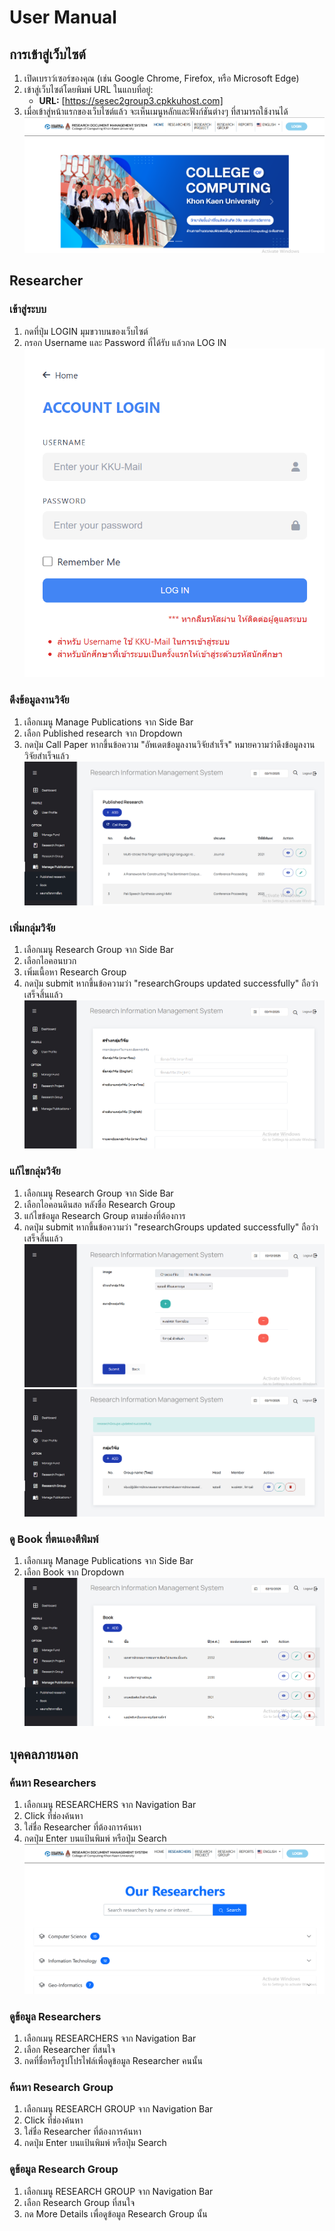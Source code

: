 # User Manual


## การเข้าสู่เว็บไซต์

1. เปิดเบราว์เซอร์ของคุณ (เช่น Google Chrome, Firefox, หรือ Microsoft Edge)
2. เข้าสู่เว็บไซต์โดยพิมพ์ URL ในแถบที่อยู่:
   - **URL:** [https://sesec2group3.cpkkuhost.com]
3. เมื่อเข้าสู่หน้าแรกของเว็บไซต์แล้ว จะเห็นเมนูหลักและฟังก์ชันต่างๆ ที่สามารถใช้งานได้
![หน้าแรกของเว็บไซต์](image\Home.png)


## Researcher

### เข้าสู่ระบบ
1. กดที่ปุ่ม LOGIN มุมขวาบนของเว็บไซต์
2. กรอก Username และ Password ที่ได้รับ แล้วกด LOG IN
![](image\Login.png)

### ดึงข้อมูลงานวิจัย
1. เลือกเมนู Manage Publications จาก Side Bar
2. เลือก Published research จาก Dropdown
3. กดปุ่ม Call Paper หากขึ้นข้อความ "อัพเดตข้อมูลงานวิจัยสำเร็จ" หมายความว่าดึงข้อมูลงานวิจัยสำเร็จแล้ว
![](image\CallPaper.png)

### เพิ่มกลุ่มวิจัย
1. เลือกเมนู Research Group จาก Side Bar
2. เลือกไอคอนบวก
3. เพิ่มเนื้อหา Research Group
4. กดปุ่ม submit หากขึ้นข้อความว่า "researchGroups updated successfully" ถือว่าเสร็จสิ้นแล้ว
![](image\AddRG.png)

### แก้ไขกลุ่มวิจัย
1. เลือกเมนู Research Group จาก Side Bar
2. เลือกไอคอนดินสอ หลังชื่อ Research Group
3. แก้ไขข้อมูล Research Group ตามช่องที่ต้องการ
4. กดปุ่ม submit หากขึ้นข้อความว่า "researchGroups updated successfully" ถือว่าเสร็จสิ้นแล้ว
![](image\EditRG.png)
![](image\UpdateSuccess.png)

### ดู Book ที่ตนเองตีพิมพ์  
1. เลือกเมนู Manage Publications จาก Side Bar
2. เลือก Book จาก Dropdown
![](image\Book.png)


## บุคคลภายนอก

### ค้นหา Researchers
1. เลือกเมนู RESEARCHERS จาก Navigation Bar
2. Click ที่ช่องค้นหา
3. ใส่ชื่อ Researcher ที่ต้องการค้นหา
4. กดปุ่ม Enter บนแป้นพิมพ์ หรือปุ่ม Search
![](image\Researcher.png)

### ดูข้อมูล Researchers
1. เลือกเมนู RESEARCHERS จาก Navigation Bar
2. เลือก Researcher ที่สนใจ
3. กดที่ชื่อหรือรูปโปรไฟล์เพื่อดูข้อมูล Researcher คนนั้น

### ค้นหา Research Group
1. เลือกเมนู RESEARCH GROUP จาก Navigation Bar
2. Click ที่ช่องค้นหา
3. ใส่ชื่อ Researcher ที่ต้องการค้นหา
4. กดปุ่ม Enter บนแป้นพิมพ์ หรือปุ่ม Search

### ดูข้อมูล Research Group
1. เลือกเมนู RESEARCH GROUP จาก Navigation Bar
2. เลือก Research Group ที่สนใจ
3. กด More Details เพื่อดูข้อมูล Research Group นั้น

